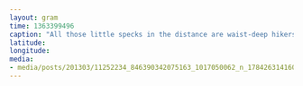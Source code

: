 ```yaml
---
layout: gram
time: 1363399496
caption: "All those little specks in the distance are waist-deep hikers crossing the estuary to Awaroa Hut at low tide."
latitude: 
longitude: 
media:
- media/posts/201303/11252234_846390342075163_1017050062_n_17842631416000351.jpg
---
```

